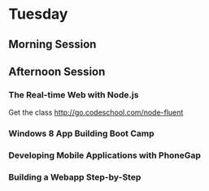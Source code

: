 # Tuesday

## Morning Session

## Afternoon Session

### The Real-time Web with Node.js

Get the class http://go.codeschool.com/node-fluent

### Windows 8 App Building Boot Camp

### Developing Mobile Applications with PhoneGap

### Building a Webapp Step-by-Step 
